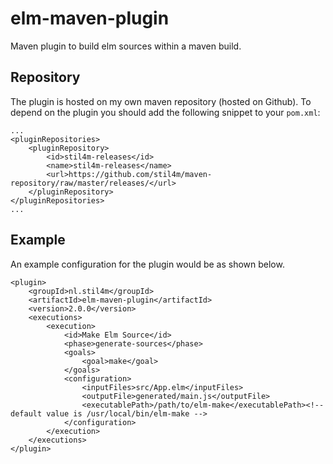 # elm-maven-plugin

Maven plugin to build elm sources within a maven build.

## Repository

The plugin is hosted on my own maven repository (hosted on Github). To depend on the plugin you should add the following snippet to your `pom.xml`:

```
...
<pluginRepositories>
	<pluginRepository>
		<id>stil4m-releases</id>
		<name>stil4m-releases</name>
		<url>https://github.com/stil4m/maven-repository/raw/master/releases/</url>
	</pluginRepository>
</pluginRepositories>
...
```

## Example

An example configuration for the plugin would be as shown below.

```
<plugin>
    <groupId>nl.stil4m</groupId>
    <artifactId>elm-maven-plugin</artifactId>
    <version>2.0.0</version>
    <executions>
        <execution>
            <id>Make Elm Source</id>
            <phase>generate-sources</phase>
            <goals>
                <goal>make</goal>
            </goals>
            <configuration>
                <inputFiles>src/App.elm</inputFiles>
                <outputFile>generated/main.js</outputFile>
                <executablePath>/path/to/elm-make</executablePath><!-- default value is /usr/local/bin/elm-make -->
            </configuration>
        </execution>
    </executions>
</plugin>

```
